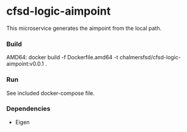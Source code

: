 # cfsd-logic-aimpoint
This microservice generates the aimpoint from the local path.

### Build
AMD64: docker build -f Dockerfile.amd64 -t chalmersfsd/cfsd-logic-aimpoint:v0.0.1 .

### Run
See included docker-compose file.

### Dependencies
 - Eigen

